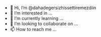- 👋 Hi, I’m @dahadegersizhissettiremezdiin
- 👀 I’m interested in ...
- 🌱 I’m currently learning ...
- 💞️ I’m looking to collaborate on ...
- 📫 How to reach me ...

<!---
dahadegersizhissettiremezdiin/dahadegersizhissettiremezdiin is a ✨ special ✨ repository because its `README.md` (this file) appears on your GitHub profile.
You can click the Preview link to take a look at your changes.
--->
